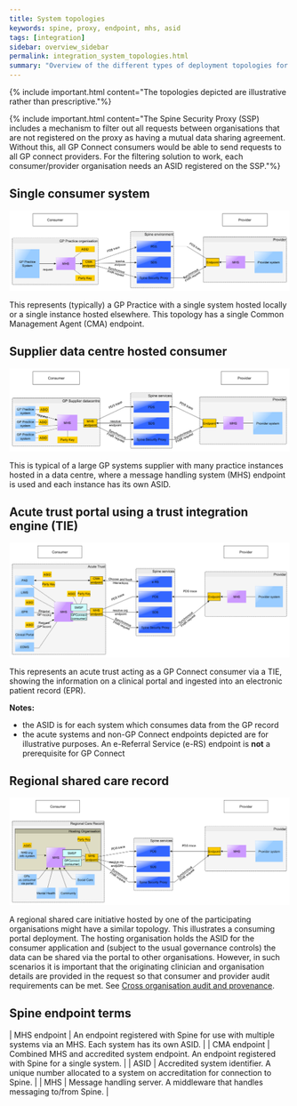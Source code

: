 ```yaml
---
title: System topologies
keywords: spine, proxy, endpoint, mhs, asid
tags: [integration]
sidebar: overview_sidebar
permalink: integration_system_topologies.html
summary: "Overview of the different types of deployment topologies for GP Connect clients"
---
```


{% include important.html content="The topologies depicted are illustrative rather than prescriptive."%}

{% include important.html content="The Spine Security Proxy (SSP) includes a mechanism to filter out all requests between organisations that are not registered on the proxy as having a mutual data sharing agreement. Without this, all GP Connect consumers would be able to send requests to all GP connect providers. 
For the filtering solution to work, each consumer/provider organisation needs an ASID registered on the SSP."%}

## Single consumer system ##
 
![Single System](images/integration/topology1-singleSystem.png)
 
This represents (typically) a GP Practice with a single system hosted locally or a single instance hosted elsewhere. This topology has a single Common Management Agent (CMA) endpoint.
 
## Supplier data centre hosted consumer ##
 
![Datacentre System](images/integration/topology2-multiSystem.png)

This is typical of a large GP systems supplier with many practice instances hosted in a data centre, where a message handling system (MHS) endpoint is used and each instance has its own ASID.
 
## Acute trust portal using a trust integration engine (TIE) ##
 
![Acute with Portal](images/integration/topology3-acuteWithTIE.png)

This represents an acute trust acting as a GP Connect consumer via a TIE, showing the information on a clinical portal and ingested into an electronic patient record (EPR).

**Notes:**

-	the ASID is for each system which consumes data from the GP record 
-	the acute systems and non-GP Connect endpoints depicted are for illustrative purposes. An e-Referral Service (e-RS) endpoint is **not** a prerequisite for GP Connect

## Regional shared care record ##

![Shared Care Record](images/integration/topology4-hostedregionalcarerecord.png)

A regional shared care initiative hosted by one of the participating organisations might have a similar topology. This illustrates a consuming portal deployment. The hosting organisation holds the ASID for the consumer application and (subject to the usual governance controls) the data can be shared via the portal to other organisations. However, in such scenarios it is important that the originating clinician and organisation details are provided in the request so that consumer and provider audit requirements can be met. See [Cross organisation audit and provenance](integration_cross_organisation_audit_and_provenance.html). 

## Spine endpoint terms ##

| MHS endpoint | An endpoint registered with Spine for use with multiple systems via an MHS. Each system has its own ASID. |
| CMA endpoint | Combined MHS and accredited system endpoint. An endpoint registered with Spine for a single system. |
| ASID | Accredited system identifier. A unique number allocated to a system on accreditation for connection to Spine. |
| MHS | Message handling server.  A middleware that handles messaging to/from Spine. |
